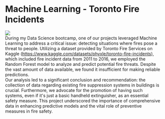 # Machine Learning - Toronto Fire Incidents

![](https://github.com/konradmakosa/Machine_Learning-Toronto_Fire_Incidents_private/blob/main/ML_toronto.gif)
<br>
During my Data Science bootcamp, one of our projects leveraged Machine Learning to address a critical issue: detecting situations where fires pose a threat to people. Utilizing a dataset provided by Toronto Fire Services on Kaggle (https://www.kaggle.com/datasets/phyxle/toronto-fire-incidents), which included fire incident data from 2011 to 2016, we employed the Random Forest model to analyze and predict potential fire threats. Despite the vast amount of data available, we found it insufficient for making reliable predictions. 
<br>Our analysis led to a significant conclusion and recommendation: the collection of data regarding existing fire suppression systems in buildings is crucial. Furthermore, we advocate for the promotion of having such systems, even if it's just a basic handheld extinguisher, as an essential safety measure. This project underscored the importance of comprehensive data in enhancing predictive models and the vital role of preventive measures in fire safety. 
